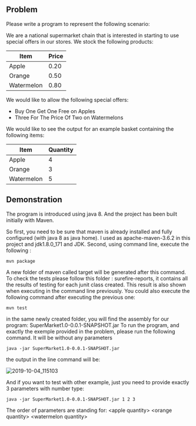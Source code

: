 ## Problem
Please write a program to represent the following scenario:

We are a national supermarket chain that is interested in starting to use special offers in our stores. We stock the following products:

| Item | Price|
| ------------- | ------------- |
| Apple  | 0.20  |
| Orange | 0.50  | 
| Watermelon| 0.80  | 

We would like to allow the following special offers:
- Buy One Get One Free on Apples
- Three For The Price Of Two on Watermelons


We would like to see the output for an example basket containing the following items:

| Item | Quantity|
| ------------- | ------------- |
| Apple  | 4|
| Orange | 3| 
| Watermelon| 5| 


## Demonstration 

The program is introduced using java 8. And the project has been built initially with Maven. 

So first, you need to be sure that maven is already installed and fully configured (with java 8 as java home). I used as apache-maven-3.6.2 in this project and jdk1.8.0_171 and JDK.
Second, using command line, execute the following :

`mvn package`

A new folder of maven called target will be generated after this command. To check the tests please follow this folder : surefire-reports, it contains all the results of testing for each junit class created. This result is also shown when executing in the command line previously. You could also execute the following command after executing the previous one: 

`mvn test`

in the same newly created folder, you will find the assembly for our program: SuperMarket1.0-0.0.1-SNAPSHOT.jar
To run the program, and exactly the exemple provided in the problem, please run the following command. It will be without any parameters

`java -jar SuperMarket1.0-0.0.1-SNAPSHOT.jar`

the output in the line command will be: 

![2019-10-04_115103](https://user-images.githubusercontent.com/1419027/66202293-aabcc100-e6a5-11e9-967e-85cb5af0670e.png)


And if you want to test with other example, just you need to provide exactly 3 parameters with number type:

`java -jar SuperMarket1.0-0.0.1-SNAPSHOT.jar 1 2 3`

The order of parameters are standing for: \<apple quantity\> \<orange quantity\> \<watermelon quantity\>

